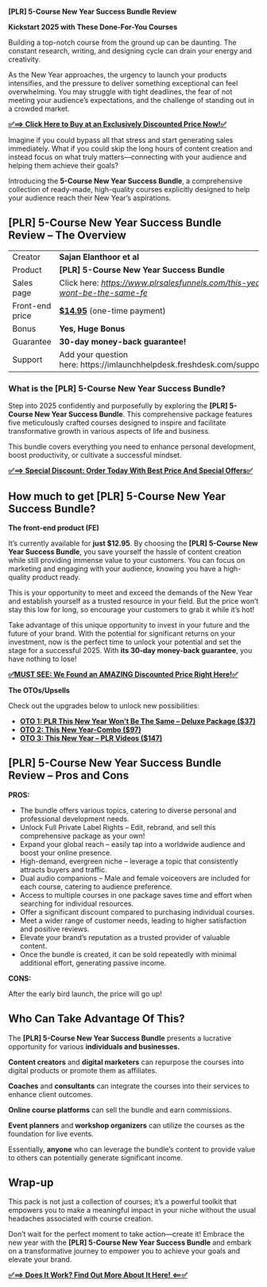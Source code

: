 <strong>[PLR] 5-Course New Year Success Bundle Review</strong>

<strong>Kickstart 2025 with These Done-For-You Courses</strong>

Building a top-notch course from the ground up can be daunting. The constant research, writing, and designing cycle can drain your energy and creativity.

As the New Year approaches, the urgency to launch your products intensifies, and the pressure to deliver something exceptional can feel overwhelming. You may struggle with tight deadlines, the fear of not meeting your audience’s expectations, and the challenge of standing out in a crowded market.

<a href="https://warriorplus.com/o2/a/s8yl8xb/0"><strong>✅==&gt; Click Here to Buy at an Exclusively Discounted Price Now!✅</strong></a>

Imagine if you could bypass all that stress and start generating sales immediately. What if you could skip the long hours of content creation and instead focus on what truly matters—connecting with your audience and helping them achieve their goals?

Introducing the <strong>5-Course New Year Success Bundle</strong>, a comprehensive collection of ready-made, high-quality courses explicitly designed to help your audience reach their New Year’s aspirations.
<div id="ez-toc-container" class="ez-toc-v2_0_71 counter-hierarchy ez-toc-counter ez-toc-light-blue ez-toc-container-direction">
<h2>[PLR] 5-Course New Year Success Bundle Review – The Overview</h2>
<table>
<tbody>
<tr>
<td>Creator</td>
<td><strong>Sajan Elanthoor et al</strong></td>
</tr>
<tr>
<td>Product</td>
<td><strong>[PLR] 5-Course New Year Success Bundle</strong></td>
</tr>
<tr>
<td>Sales page</td>
<td>Click here: <a href="https://warriorplus.com/o2/a/s8yl8xb/0" target="_blank" rel="nofollow noopener external noreferrer" data-wpel-link="external"><em>https://www.plrsalesfunnels.com/this-year-wont-be-the-same-fe</em></a></td>
</tr>
<tr>
<td>Front-end price</td>
<td><a href="https://warriorplus.com/o2/a/s8yl8xb/0"><strong>$14.95</strong></a> (one-time payment)</td>
</tr>
<tr>
<td>Bonus</td>
<td><strong>Yes, Huge Bonus</strong></td>
</tr>
<tr>
<td>Guarantee</td>
<td><strong>30-day money-back guarantee!</strong></td>
</tr>
<tr>
<td>Support</td>
<td>Add your question here: https://imlaunchhelpdesk.freshdesk.com/support/home</td>
</tr>
</tbody>
</table>
<h3><span id="what_is_the_plr_5-course_new_year_success_bundle" class="ez-toc-section"></span>What is the [PLR] 5-Course New Year Success Bundle?</h3>
Step into 2025 confidently and purposefully by exploring the <strong>[PLR] 5-Course New Year Success Bundle</strong>. This comprehensive package features five meticulously crafted courses designed to inspire and facilitate transformative growth in various aspects of life and business.

This bundle covers everything you need to enhance personal development, boost productivity, or cultivate a successful mindset.

<a href="https://warriorplus.com/o2/a/s8yl8xb/0"><strong>✅==&gt; Special Discount: Order Today With Best Price And Special Offers✅</strong></a>
<h2>How much to get [PLR] 5-Course New Year Success Bundle?</h2>
<strong>The front-end product (FE)</strong>

It’s currently available for <strong>just $12.95</strong>. By choosing the <strong>[PLR] 5-Course New Year Success Bundle</strong>, you save yourself the hassle of content creation while still providing immense value to your customers. You can focus on marketing and engaging with your audience, knowing you have a high-quality product ready.

This is your opportunity to meet and exceed the demands of the New Year and establish yourself as a trusted resource in your field. But the price won’t stay this low for long, so encourage your customers to grab it while it’s hot!

Take advantage of this unique opportunity to invest in your future and the future of your brand. With the potential for significant returns on your investment, now is the perfect time to unlock your potential and set the stage for a successful 2025. With <strong>its 30-day money-back guarantee</strong>, you have nothing to lose!

<a href="https://warriorplus.com/o2/a/s8yl8xb/0"><strong>✅MUST SEE: We Found an AMAZING Discounted Price Right Here!✅</strong></a>

<strong>The OTOs/Upsells</strong>

Check out the upgrades below to unlock new possibilities:
<ul>
 	<li><a href="https://warriorplus.com/o2/a/s8yl8xb/0"><strong>OTO 1: PLR This New Year Won’t Be The Same – Deluxe Package ($37)</strong></a></li>
 	<li><a href="https://warriorplus.com/o2/a/s8yl8xb/0"><strong>OTO 2: This New Year-Combo ($97)</strong></a></li>
 	<li><a href="https://warriorplus.com/o2/a/s8yl8xb/0"><strong>OTO 3: This New Year – PLR Videos ($147)</strong></a></li>
</ul>
<h2><span id="plr_5-course_new_year_success_bundle_review_%e2%80%93_pros_and_cons" class="ez-toc-section"></span>[PLR] 5-Course New Year Success Bundle Review – Pros and Cons</h2>
<strong>PROS:</strong>
<ul>
 	<li>The bundle offers various topics, catering to diverse personal and professional development needs.</li>
 	<li>Unlock Full Private Label Rights – Edit, rebrand, and sell this comprehensive package as your own!</li>
 	<li>Expand your global reach – easily tap into a worldwide audience and boost your online presence.</li>
 	<li>High-demand, evergreen niche – leverage a topic that consistently attracts buyers and traffic.</li>
 	<li>Dual audio companions – Male and female voiceovers are included for each course, catering to audience preference.</li>
 	<li>Access to multiple courses in one package saves time and effort when searching for individual resources.</li>
 	<li>Offer a significant discount compared to purchasing individual courses.</li>
 	<li>Meet a wider range of customer needs, leading to higher satisfaction and positive reviews.</li>
 	<li>Elevate your brand’s reputation as a trusted provider of valuable content.</li>
 	<li>Once the bundle is created, it can be sold repeatedly with minimal additional effort, generating passive income.</li>
</ul>
<strong>CONS:</strong>

After the early bird launch, the price will go up!
<h2><span id="who_can_take_advantage_of_this" class="ez-toc-section"></span>Who Can Take Advantage Of This?</h2>
The <strong>[PLR] 5-Course New Year Success Bundle</strong> presents a lucrative opportunity for various <strong>individuals and businesses.</strong>

<strong>Content creators</strong> and <strong>digital marketers</strong> can repurpose the courses into digital products or promote them as affiliates.

<strong>Coaches</strong> and <strong>consultants</strong> can integrate the courses into their services to enhance client outcomes.

<strong>Online course platforms</strong> can sell the bundle and earn commissions.

<strong>Event planners</strong> and<strong> workshop organizers</strong> can utilize the courses as the foundation for live events.

Essentially, <strong>anyone</strong> who can leverage the bundle’s content to provide value to others can potentially generate significant income.
<h2><span id="wrap-up" class="ez-toc-section"></span>Wrap-up</h2>
This pack is not just a collection of courses; it’s a powerful toolkit that empowers you to make a meaningful impact in your niche without the usual headaches associated with course creation.

Don’t wait for the perfect moment to take action—create it! Embrace the new year with the <strong>[PLR] 5-Course New Year Success Bundle</strong> and embark on a transformative journey to empower you to achieve your goals and elevate your brand.

<a href="https://warriorplus.com/o2/a/s8yl8xb/0"><strong>✅==&gt; Does It Work? Find Out More About It Here! &lt;==✅</strong></a>

</div>

